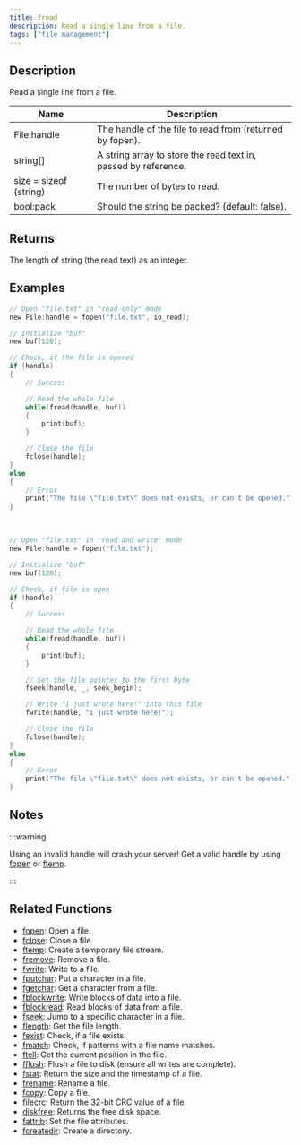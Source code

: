 ```yaml
---
title: fread
description: Read a single line from a file.
tags: ["file management"]
---
```


<LowercaseNote />

## Description

Read a single line from a file.

| Name                   | Description                                                    |
| ---------------------- | -------------------------------------------------------------- |
| File:handle            | The handle of the file to read from (returned by fopen).       |
| string[]               | A string array to store the read text in, passed by reference. |
| size = sizeof (string) | The number of bytes to read.                                   |
| bool:pack              | Should the string be packed? (default: false).                 |

## Returns

The length of string (the read text) as an integer.

## Examples

```c
// Open "file.txt" in "read only" mode
new File:handle = fopen("file.txt", io_read);

// Initialize "buf"
new buf[128];

// Check, if the file is opened
if (handle)
{
    // Success

    // Read the whole file
    while(fread(handle, buf))
    {
        print(buf);
    }

    // Close the file
    fclose(handle);
}
else
{
    // Error
    print("The file \"file.txt\" does not exists, or can't be opened.");
}
```

<br />

```c
// Open "file.txt" in "read and write" mode
new File:handle = fopen("file.txt");

// Initialize "buf"
new buf[128];

// Check, if file is open
if (handle)
{
    // Success

    // Read the whole file
    while(fread(handle, buf))
    {
        print(buf);
    }

    // Set the file pointer to the first byte
    fseek(handle, _, seek_begin);

    // Write "I just wrote here!" into this file
    fwrite(handle, "I just wrote here!");

    // Close the file
    fclose(handle);
}
else
{
    // Error
    print("The file \"file.txt\" does not exists, or can't be opened.");
}
```

## Notes

:::warning

Using an invalid handle will crash your server! Get a valid handle by using [fopen](fopen) or [ftemp](ftemp).

:::

## Related Functions

- [fopen](fopen): Open a file.
- [fclose](fclose): Close a file.
- [ftemp](ftemp): Create a temporary file stream.
- [fremove](fremove): Remove a file.
- [fwrite](fwrite): Write to a file.
- [fputchar](fputchar): Put a character in a file.
- [fgetchar](fgetchar): Get a character from a file.
- [fblockwrite](fblockwrite): Write blocks of data into a file.
- [fblockread](fblockread): Read blocks of data from a file.
- [fseek](fseek): Jump to a specific character in a file.
- [flength](flength): Get the file length.
- [fexist](fexist): Check, if a file exists.
- [fmatch](fmatch): Check, if patterns with a file name matches.
- [ftell](ftell): Get the current position in the file.
- [fflush](fflush): Flush a file to disk (ensure all writes are complete).
- [fstat](fstat): Return the size and the timestamp of a file.
- [frename](frename): Rename a file.
- [fcopy](fcopy): Copy a file.
- [filecrc](filecrc): Return the 32-bit CRC value of a file.
- [diskfree](diskfree): Returns the free disk space.
- [fattrib](fattrib): Set the file attributes.
- [fcreatedir](fcreatedir): Create a directory.

